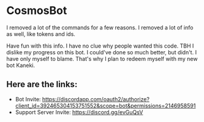 # CosmosBot
I removed a lot of the commands for a few reasons. I removed a lot of info as well, like tokens and ids.

Have fun with this info.
I have no clue why people wanted this code. TBH I dislike my progress on this bot. I could've done so much better, but didn't. I have only myself to blame.
That's why I plan to redeem myself with my new bot Kaneki.
## Here are the links:
* Bot Invite: https://discordapp.com/oauth2/authorize?client_id=392465304153751552&scope=bot&permissions=2146958591
* Support Server Invite: https://discord.gg/evGuQsV 
